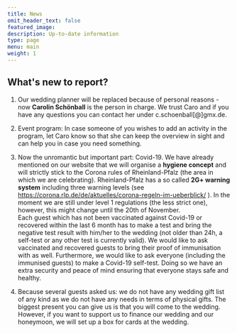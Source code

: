 ```yaml
---
title: News
omit_header_text: false
featured_image: 
description: Up-to-date information
type: page
menu: main
weight: 1
---
```


## What's new to report?

1.    Our wedding planner will be replaced because of personal reasons - now **Carolin Schönball** is the person in charge. We trust Caro and 
if you have any questions you can contact her under c.schoenball[@]gmx.de.

2.    Event program: In case someone of you wishes to add an activity in the program, let Caro know so that she can keep the overview in sight and can help you in 
case you need something.

3.    Now the unromantic but important part: Covid-19. We have already mentioned on our website that we will organise a **hygiene concept** and will strictly 
stick to the Corona rules of Rheinland-Pfalz (the area in which we are celebrating). Rheinland-Pfalz has a so called **2G+ warning system** including three warning 
levels (see https://corona.rlp.de/de/aktuelles/corona-regeln-im-ueberblick/ ). In the moment we are still under level 1 regulations (the less strict one), however, 
this might change until the 20th of November.<br>
Each guest which has not been vaccinated against Covid-19 or recovered within the last 6 month has to make a test and bring the negative test result with him/her 
to the wedding (not older than 24h, a self-test or any other test is currently valid). We would like to ask vaccinated and recovered guests to bring their proof 
of immunisation with as well. Furthermore, we would like to ask everyone (including the immunised guests) to make a Covid-19 self-test. Doing so we have an extra 
security and peace of mind ensuring that everyone stays safe and healthy.

4.    Because several guests asked us: we do not have any wedding gift list of any kind as we do not have any needs in terms of physical gifts. The biggest present 
you can give us is that you will come to the wedding. However, if you want to support us to finance our wedding and our honeymoon, we will set up a box 
for cards at the wedding.

